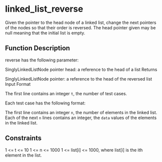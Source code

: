 # linked_list_reverse

Given the pointer to the head node of a linked list, change the next pointers of the nodes so that their order is reversed. The head pointer given may be null meaning that the initial list is empty.

## Function Description

reverse has the following parameter:

SinglyLinkedListNode pointer head: a reference to the head of a list
Returns

SinglyLinkedListNode pointer: a reference to the head of the reversed list
Input Format

The first line contains an integer `t`, the number of test cases.

Each test case has the following format:

The first line contains an integer `n`, the number of elements in the linked list.
Each of the next `n` lines contains an integer, the `data` values of the elements in the linked list.

## Constraints

1 <= t <= 10
1 <= n <= 1000
1 <= list[i] <= 1000, where list[i] is the ith element in the list.
